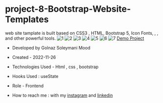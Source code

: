 # project-8-Bootstrap-Website-Templates
 web site tamplate  is built based on CSS3 , HTML, Bootstrap 5, Icon Fonts, , , and other powerful tools.
 ![1](https://github.com/Soleymanigolnaz/project-8-Bootstrap-Website-Templates/assets/139486149/4ee059e5-0277-4369-8e05-45a6e9db62ba)
![2](https://github.com/Soleymanigolnaz/project-8-Bootstrap-Website-Templates/assets/139486149/26c1b5cc-f3ac-4351-bf03-b18e881cfc36)
![3](https://github.com/Soleymanigolnaz/project-8-Bootstrap-Website-Templates/assets/139486149/51f7e777-08b0-4378-ba70-64069c62dfd5)
![4](https://github.com/Soleymanigolnaz/project-8-Bootstrap-Website-Templates/assets/139486149/b4fb460b-3f73-413b-96bd-66a4c9019757)
![5](https://github.com/Soleymanigolnaz/project-8-Bootstrap-Website-Templates/assets/139486149/114036f1-947f-451c-906a-67cc24e1b67a)
![6](https://github.com/Soleymanigolnaz/project-8-Bootstrap-Website-Templates/assets/139486149/2e389fc4-5315-49f9-b7f7-794d68ba767a)
![7](https://github.com/Soleymanigolnaz/project-8-Bootstrap-Website-Templates/assets/139486149/24eece6c-f36a-4b5a-be53-a484aa099ab9)
  [Demo Project](https://soleymanigolnaz.github.io/project-8-Bootstrap-Website-Templates/)

- Developed by Golnaz Soleymani Mood

- Created - 2022-11-26

- Technologies Used - Html , css , bootstrap

- Hooks Used : useState 

- Role - Frontend

- How to reach me : with my [instagram](https://www.instagram.com/Soleymani_golnaz_web) and [linkedin](https://www.linkedin.com/in/Golnaz-Soleymani-Mood)
